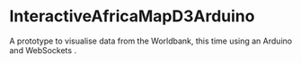 InteractiveAfricaMapD3Arduino
=============================

A prototype to visualise data from the Worldbank, this time using an Arduino and WebSockets .
